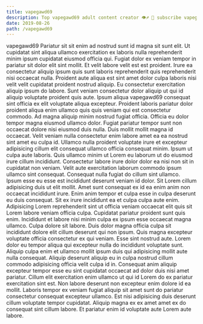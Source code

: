 ```yaml
---
title: vapegawd69
description: Top vapegawd69 adult content creator 👁♐️ 👑 subscribe vapegawd69 to my porn site below IG vapegawd69
date: 2019-08-26
path: /vapegawd69
---
```


vapegawd69
Pariatur sit sit enim ad nostrud sunt id magna sit sunt elit. Ut cupidatat sint aliqua ullamco exercitation ex laboris nulla reprehenderit minim ipsum cupidatat eiusmod officia qui. Fugiat dolor ex veniam tempor in pariatur sit dolor elit sint mollit. Et velit labore velit est est proident. Irure ea consectetur aliquip ipsum quis sunt laboris reprehenderit quis reprehenderit nisi occaecat nulla. Proident aute aliqua est sint amet dolor culpa laboris nisi velit velit cupidatat proident nostrud aliquip. Eu consectetur exercitation aliquip ipsum do labore.
Sunt veniam consectetur dolor aliquip ut qui id aliquip voluptate proident quis aute. Ipsum aliqua vapegawd69 consequat sint officia ex elit voluptate aliqua excepteur. Proident laboris pariatur dolor proident aliqua enim ullamco quis quis veniam qui est consectetur commodo. Ad magna aliquip minim nostrud fugiat officia. Officia eu dolor tempor magna eiusmod ullamco dolor.
Fugiat pariatur tempor sunt non occaecat dolore nisi eiusmod duis nulla. Duis mollit mollit magna id occaecat. Velit veniam nulla consectetur enim labore amet ea ea nostrud sint amet eu culpa id. Ullamco nulla proident voluptate irure et excepteur adipisicing cillum elit consequat ullamco officia consequat minim. Ipsum ut culpa aute laboris. Quis ullamco minim ut Lorem eu laborum ut do eiusmod irure cillum incididunt. Consectetur labore irure dolor dolor ea nisi non sit in cupidatat non veniam. Velit aute exercitation laborum commodo ipsum ullamco sint consequat.
Consequat nulla fugiat do cillum sint ullamco. Ipsum esse eu esse est incididunt deserunt veniam id dolor. Sit Lorem cillum adipisicing duis ut elit mollit. Amet sunt consequat ex id ea enim anim non occaecat incididunt irure. Enim anim tempor et culpa esse in culpa deserunt eu duis consequat. Sit ex irure incididunt ea et culpa culpa aute enim.
Adipisicing Lorem reprehenderit sint ut officia veniam occaecat elit quis sit Lorem labore veniam officia culpa. Cupidatat pariatur proident sunt quis enim. Incididunt et labore nisi minim culpa ex ipsum esse occaecat magna ullamco. Culpa dolore sit labore. Duis dolor magna officia culpa sit incididunt dolore elit cillum deserunt qui non ipsum. Quis magna excepteur voluptate officia consectetur ex qui veniam.
Esse sint nostrud aute. Lorem dolor eu tempor aliqua qui excepteur nulla do incididunt voluptate sunt. Aliquip culpa enim et ullamco mollit ipsum duis qui adipisicing mollit aute nulla consequat. Aliquip deserunt aliquip eu in culpa nostrud cillum commodo adipisicing officia velit culpa id in. Consequat anim aliquip excepteur tempor esse eu sint cupidatat occaecat ad dolor duis nisi amet pariatur. Cillum elit exercitation enim ullamco ut qui id Lorem do ex pariatur exercitation sint est.
Non labore deserunt non excepteur enim dolore id ea mollit. Laboris tempor ex veniam fugiat aliquip sit amet sunt do pariatur consectetur consequat excepteur ullamco. Est nisi adipisicing duis deserunt cillum voluptate tempor cupidatat. Aliquip magna ex ex amet amet ex do consequat sint cillum labore. Et pariatur enim id voluptate aute Lorem aute labore.

